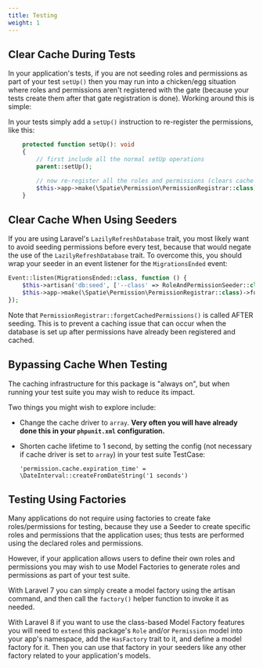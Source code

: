 ```yaml
---
title: Testing
weight: 1
---
```


## Clear Cache During Tests

In your application's tests, if you are not seeding roles and permissions as part of your test `setUp()` then you may run into a chicken/egg situation where roles and permissions aren't registered with the gate (because your tests create them after that gate registration is done). Working around this is simple: 

In your tests simply add a `setUp()` instruction to re-register the permissions, like this:

```php
    protected function setUp(): void
    {
        // first include all the normal setUp operations
        parent::setUp();

        // now re-register all the roles and permissions (clears cache and reloads relations)
        $this->app->make(\Spatie\Permission\PermissionRegistrar::class)->registerPermissions();
    }
```

## Clear Cache When Using Seeders

If you are using Laravel's `LazilyRefreshDatabase` trait, you most likely want to avoid seeding permissions before every test, because that would negate the use of the `LazilyRefreshDatabase` trait. To overcome this, you should wrap your seeder in an event listener for the `MigrationsEnded` event:

```php
Event::listen(MigrationsEnded::class, function () {
    $this->artisan('db:seed', ['--class' => RoleAndPermissionSeeder::class]);
    $this->app->make(\Spatie\Permission\PermissionRegistrar::class)->forgetCachedPermissions();
});
```

Note that `PermissionRegistrar::forgetCachedPermissions()` is called AFTER seeding. This is to prevent a caching issue that can occur when the database is set up after permissions have already been registered and cached. 


## Bypassing Cache When Testing

The caching infrastructure for this package is "always on", but when running your test suite you may wish to reduce its impact.

Two things you might wish to explore include:

- Change the cache driver to `array`. **Very often you will have already done this in your `phpunit.xml` configuration.**

- Shorten cache lifetime to 1 second, by setting the config (not necessary if cache driver is set to `array`) in your test suite TestCase:

   `'permission.cache.expiration_time' = \DateInterval::createFromDateString('1 seconds')`


## Testing Using Factories

Many applications do not require using factories to create fake roles/permissions for testing, because they use a Seeder to create specific roles and permissions that the application uses; thus tests are performed using the declared roles and permissions.

However, if your application allows users to define their own roles and permissions you may wish to use Model Factories to generate roles and permissions as part of your test suite.

With Laravel 7 you can simply create a model factory using the artisan command, and then call the `factory()` helper function to invoke it as needed.

With Laravel 8 if you want to use the class-based Model Factory features you will need to `extend` this package's `Role` and/or `Permission` model into your app's namespace, add the `HasFactory` trait to it, and define a model factory for it. Then you can use that factory in your seeders like any other factory related to your application's models.

